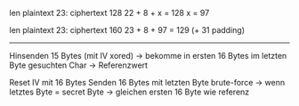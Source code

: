 len plaintext 23:
ciphertext 128
22 + 8 + x = 128
x = 97

len plaintext 23:
ciphertext 160
23 + 8 + 97 = 129 (+ 31 padding)

---

Hinsenden 15 Bytes (mit IV xored)
-> bekomme in ersten 16 Bytes im letzten Byte gesuchten Char
-> Referenzwert

Reset IV mit 16 Bytes
Senden 16 Bytes mit letzten Byte brute-force
-> wenn letztes Byte = secret Byte -> gleichen ersten 16 Byte wie referenz